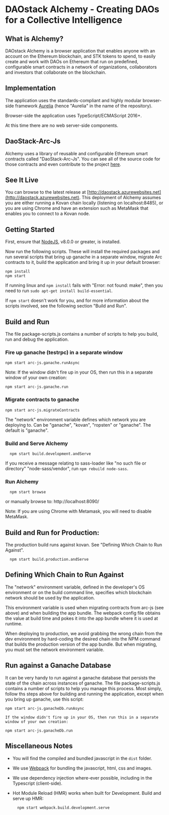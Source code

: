 # DAOstack Alchemy - Creating DAOs for a Collective Intelligence

## What is Alchemy?

DAOstack Alchemy is a browser application that enables anyone with an account on the Ethereum blockchain, and STK tokens to spend, to easily create and work with DAOs on Ethereum that run on predefined, configurable smart contracts in a network of organizations, collaborators and investors that collaborate on the blockchain.

## Implementation

The application uses the standards-compliant and highly modular browser-side framework [Aurelia](http://aurelia.io) (hence "Aurelia" in the name of the repository).

Browser-side the application uses TypeScript/ECMAScript 2016+.

At this time there are no web server-side components.

## DaoStack-Arc-Js

Alchemy uses a library of reusable and configurable Ethereum smart contracts called "DaoStack-Arc-Js". You can see all of the source code for those contracts and even contribute to the project [here](https://github.com/daostack/arc-js).

## See It Live

You can browse to the latest release at [http://daostack.azurewebsites.net](http://daostack.azurewebsites.net). This deployment of Alchemy assumes you are either running a Kovan chain locally (listening on localhost:8485), or you are using Chrome and have an extension such as MetaMask that enables you to connect to a Kovan node.

## Getting Started

First, ensure that [NodeJS](http://nodejs.org/), v8.0.0 or greater, is installed.

Now run the following scripts.  These will install the required packages and run several scripts that bring up ganache in a separate window,
migrate Arc contracts to it, build the application and bring it up in your default browser:

```shell
npm install
npm start
```

If running linux and `npm install` fails with "Error: not found: make", then you need to run `sudo apt-get install build-essential`.

If `npm start` doesn't work for you, and for more information about the scripts involved, see the following section "Build and Run".

## Build and Run

The file package-scripts.js contains a number of scripts to help you build, run and debug the application.  

### Fire up ganache (testrpc) in a separate window

```shell
npm start arc-js.ganache.runAsync
```

Note: If the window didn't fire up in your OS, then run this in a separate window of your own creation:

```shell
npm start arc-js.ganache.run
```

### Migrate contracts to ganache

```shell
npm start arc-js.migrateContracts
```

The "network" environment variable defines which network you are deploying to.  Can be "ganache", "kovan", "ropsten" or "ganache".  The default is "ganache".

### Build and Serve Alchemy

```shell
  npm start build.development.andServe
```

If you receive a message relating to sass-loader like "no such file or directory" "node-sass/vendor", run `npm rebuild node-sass`.

### Run Alchemy

```shell
  npm start browse
```

or manually browse to: http://localhost:8090/

Note: If you are using Chrome with Metamask, you will need to disable MetaMask.

## Build and Run for Production:

The production build runs against kovan. See "Defining Which Chain to Run Against".

```shell
  npm start build.production.andServe
```

## Defining Which Chain to Run Against

The "network" environment variable, defined in the developer's OS environment or on the build command line, specifies which blockchain network should be used by the application.

This environment variable is used when migrating contracts from arc-js (see above) and when building the app bundle. The webpack config file obtains the value at build time and pokes it into the app bundle where it is used at runtime.

When deploying to production, we avoid grabbing the wrong chain from the dev environment by hard-coding the desired chain into the NPM command that builds the production version of the app bundle.  But when migrating, you must set the network environment variable.

## Run against a Ganache Database

It can be very handy to run against a ganache database that persists the state of the chain across instances of ganache.  The file package-scripts.js contains a number of scripts to help you manage this process.  Most simply, follow ths steps above for building and running the application, except when you bring up ganache, use this script:

 ```shell
npm start arc-js.ganacheDb.runAsync
```

    If the window didn't fire up in your OS, then run this in a separate window of your own creation:

```shell
npm start arc-js.ganacheDb.run
```

## Miscellaneous Notes

* You will find the compiled and bundled javascript in the `dist` folder.

* We use [Webpack](https://webpack.js.org/) for bundling the javascript, html, css and images.

* We use dependency injection where-ever possible, including in the Typescript (client-side).

* Hot Module Reload (HMR) works when built for Development. Build and serve up HMR:

  ```shell
    npm start webpack.build.development.serve
  ```
